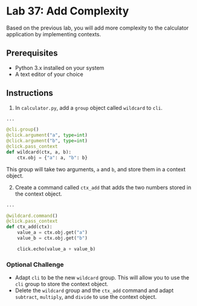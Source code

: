 # Lab 37: Add Complexity

Based on the previous lab, you will add more complexity to the calculator application by implementing contexts.

## Prerequisites

- Python 3.x installed on your system
- A text editor of your choice

## Instructions

1. In `calculator.py`, add a `group` object called `wildcard` to `cli`.

```python
...

@cli.group()
@click.argument("a", type=int)
@click.argument("b", type=int)
@click.pass_context
def wildcard(ctx, a, b):
    ctx.obj = {"a": a, "b": b}
```

This group will take two arguments, `a` and `b`, and store them in a context object.

2. Create a command called `ctx_add` that adds the two numbers stored in the context object.

```python
...

@wildcard.command()
@click.pass_context
def ctx_add(ctx):
    value_a = ctx.obj.get("a")
    value_b = ctx.obj.get("b")

    click.echo(value_a + value_b)
```

### Optional Challenge

- Adapt `cli` to be the new `wildcard` group. This will allow you to use the `cli` group to store the context object.
- Delete the `wildcard` group and the `ctx_add` command and adapt `subtract`, `multiply`, and `divide` to use the context object.